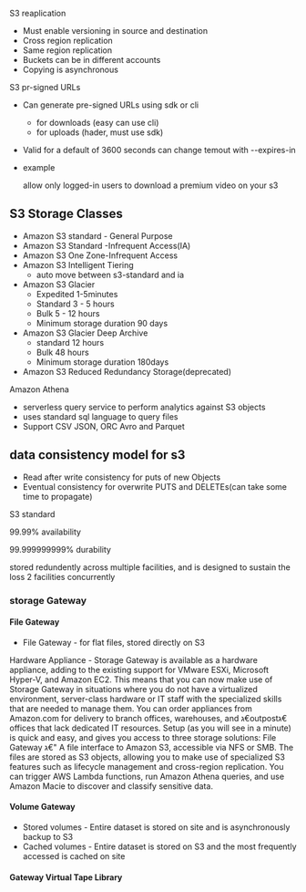 S3 reaplication

- Must enable versioning in source and destination
- Cross region replication
- Same region replication
- Buckets can be in different accounts
- Copying is asynchronous

S3 pr-signed URLs

- Can generate pre-signed URLs using sdk or cli

  - for downloads (easy can use cli)
  - for uploads (hader, must use sdk)

- Valid for a default of 3600 seconds can change temout with --expires-in

- example

   allow only logged-in users to download a premium video on your s3



## S3 Storage Classes

- Amazon S3 standard - General Purpose
- Amazon S3 Standard -Infrequent Access(IA)
- Amazon S3 One Zone-Infrequent Access
- Amazon S3 Intelligent Tiering
  - auto move between s3-standard and ia
- Amazon S3 Glacier
  - Expedited 1-5minutes
  - Standard 3 - 5 hours
  - Bulk 5 - 12 hours
  - Minimum storage duration 90 days
- Amazon S3 Glacier Deep Archive
  - standard 12 hours
  - Bulk 48 hours
  - Minimum storage duration 180days
- Amazon S3 Reduced Redundancy Storage(deprecated)



Amazon Athena

- serverless query service to perform analytics against S3 objects
- uses standard sql language to query files
- Support CSV JSON, ORC Avro and Parquet

## data consistency model for s3

- Read after write consistency for puts of new Objects
- Eventual consistency for overwrite PUTS and DELETEs(can take some time to propagate)



S3 standard

99.99% availability

99.999999999% durability

stored redundently across multiple facilities, and is designed to sustain the loss 2 facilities concurrently



### storage Gateway

#### File Gateway

- File Gateway - for flat files, stored directly on S3

Hardware Appliance -
Storage Gateway is available as a hardware appliance, adding to the existing support for VMware ESXi, Microsoft Hyper-V, and Amazon EC2. This means that you can now make use of Storage Gateway in situations where you do not have a virtualized environment, server-class hardware or IT staff with the specialized skills that are needed to manage them. You can order appliances from Amazon.com for delivery to branch offices, warehouses, and ג€outpostג€ offices that lack dedicated IT resources. Setup (as you will see in a minute) is quick and easy, and gives you access to three storage solutions:
File Gateway ג€" A file interface to Amazon S3, accessible via NFS or SMB. The files are stored as S3 objects, allowing you to make use of specialized S3 features such as lifecycle management and cross-region replication. You can trigger AWS Lambda functions, run Amazon Athena queries, and use Amazon Macie to discover and classify sensitive data.

#### Volume Gateway

- Stored volumes - Entire dataset is stored on site and is asynchronously backup to S3
- Cached volumes - Entire dataset is stored on S3 and the most frequently accessed is cached on site

#### Gateway Virtual Tape Library

